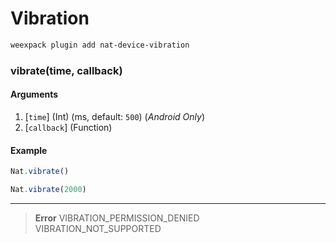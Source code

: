 # Vibration

```bash
weexpack plugin add nat-device-vibration
```

### vibrate(time, callback)

#### Arguments
1. [`time`] (Int) (ms, default: `500`) (*Android Only*)
2. [`callback`] (Function)

#### Example
```js
Nat.vibrate()
```

```js
Nat.vibrate(2000)
```
---

> **Error**	
> VIBRATION_PERMISSION_DENIED	
> VIBRATION_NOT_SUPPORTED	

